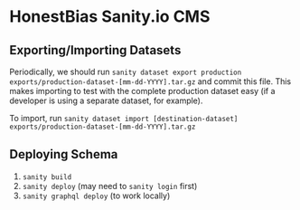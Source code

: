 # HonestBias Sanity.io CMS

## Exporting/Importing Datasets

Periodically, we should run `sanity dataset export production exports/production-dataset-[mm-dd-YYYY].tar.gz` and commit this file. This makes importing to test with the complete production dataset easy (if a developer is using a separate dataset, for example).

To import, run `sanity dataset import [destination-dataset] exports/production-dataset-[mm-dd-YYYY].tar.gz`

## Deploying Schema

1. `sanity build`
2. `sanity deploy` (may need to `sanity login` first)
3. `sanity graphql deploy` (to work locally)